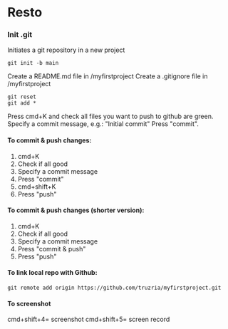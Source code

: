 # Resto


### Init .git

Initiates a git repository in a new project

``` shell
git init -b main
```

Create a README.md file in /myfirstproject
Create a .gitignore file in /myfirstproject

``` shell
git reset
git add *
```

Press cmd+K and check all files you want to push to github are green.
Specify a commit message, e.g.: "Initial commit"
Press "commit".

#### To commit & push changes:
1. cmd+K
2. Check if all good
3. Specify a commit message
4. Press "commit"
5. cmd+shift+K
6. Press "push"

#### To commit & push changes (shorter version):
1. cmd+K
2. Check if all good
3. Specify a commit message
4. Press "commit & push"
5. Press "push"

#### To link local repo with Github:

``` shell
git remote add origin https://github.com/truzria/myfirstproject.git
```

#### To screenshot
cmd+shift+4= screenshot
cmd+shift+5= screen record
